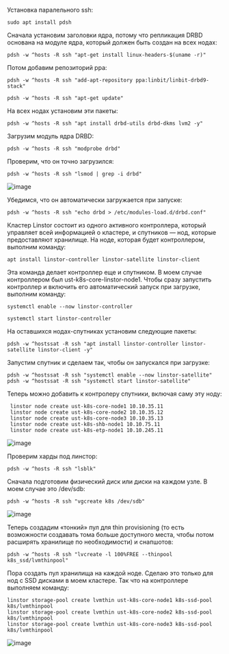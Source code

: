 
Установка паралельного ssh:

`sudo apt install pdsh`

Сначала установим заголовки ядра, потому что репликация DRBD основана на модуле ядра, который должен быть создан на всех нодах:

`pdsh -w ^hosts -R ssh "apt-get install linux-headers-$(uname -r)"`

Потом добавим репозиторий ppa:

`pdsh -w ^hosts -R ssh "add-apt-repository ppa:linbit/linbit-drbd9-stack"`

`pdsh -w ^hosts -R ssh "apt-get update"`

На всех нодах установим эти пакеты:

 `pdsh -w ^hosts -R ssh "apt install drbd-utils drbd-dkms lvm2 -y"`

Загрузим модуль ядра DRBD:

`pdsh -w ^hosts -R ssh "modprobe drbd"`

Проверим, что он точно загрузился:

`pdsh -w ^hosts -R ssh "lsmod | grep -i drbd"`

 ![image](https://github.com/user-attachments/assets/6993eabe-6c4c-4f0b-8752-e874d2b5753b)


Убедимся, что он автоматически загружается при запуске:

`pdsh -w ^hosts -R ssh "echo drbd > /etc/modules-load.d/drbd.conf"`

Кластер Linstor состоит из одного активного контроллера, который управляет всей информацией о кластере, и спутников — нод, которые предоставляют хранилище. На ноде, которая будет контроллером, выполним команду:

`apt install linstor-controller linstor-satellite linstor-client`

Эта команда делает контроллер еще и спутником. В моем случае контроллером был ust-k8s-core-linstor-node1. Чтобы сразу запустить контроллер и включить его автоматический запуск при загрузке, выполним команду:

`systemctl enable --now linstor-controller`

`systemctl start linstor-controller`

На оставшихся нодах-спутниках установим следующие пакеты:

`pdsh -w ^hostssat -R ssh "apt install linstor-controller linstor-satellite linstor-client -y"`

Запустим спутник и сделаем так, чтобы он запускался при загрузке:

`pdsh -w ^hostssat -R ssh "systemctl enable --now linstor-satellite"`
`pdsh -w ^hostssat -R ssh "systemctl start linstor-satellite"` 

Теперь можно добавить к контролеру спутники, включая саму эту ноду:

 ```
  linstor node create ust-k8s-core-node1 10.10.35.11
  linstor node create ust-k8s-core-node2 10.10.35.12
  linstor node create ust-k8s-core-node3 10.10.35.13
  linstor node create ust-k8s-shb-node1 10.10.75.11
  linstor node create ust-k8s-etp-node1 10.10.245.11

 ```

 ![image](https://github.com/user-attachments/assets/9948fe76-ab3e-4e2e-9a2b-e6ff8e1abcdf)


Проверим харды под линстор:

`pdsh -w ^hosts -R ssh "lsblk"`

Сначала подготовим физический диск или диски на каждом узле. В моем случае это /dev/sdb:


`pdsh -w ^hosts -R ssh "vgcreate k8s /dev/sdb"`

![image](https://github.com/user-attachments/assets/fc382180-aee4-4e18-8fd4-b573b99bb719)



Теперь создадим «тонкий» пул для thin provisioning (то есть возможности создавать тома больше доступного места, чтобы потом расширять хранилище по необходимости) и снапшотов:

`pdsh -w ^hosts -R ssh "lvcreate -l 100%FREE --thinpool k8s_ssd/lvmthinpool"`

Пора создать пул хранилища на каждой ноде. Сделаю это только для нод с SSD дисками в моем кластере. Так что на контроллере выполняем команду:

```
linstor storage-pool create lvmthin ust-k8s-core-node1 k8s-ssd-pool k8s/lvmthinpool
linstor storage-pool create lvmthin ust-k8s-core-node2 k8s-ssd-pool k8s/lvmthinpool
linstor storage-pool create lvmthin ust-k8s-core-node3 k8s-ssd-pool k8s/lvmthinpool

```
![image](https://github.com/user-attachments/assets/c82d9dbf-c4fb-4bb8-98e6-c2cb4d9d0ed9)





